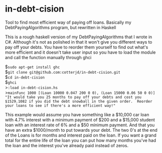 # in-debt-cision
Tool to find most efficient way of paying off loans. Basically my DebtPayingAlgorithms program, but rewritten in Haskell

This is a rough haskell version of my DebtPayingAlgorithms that I wrote in C#.
Although it's not as polished in that it won't give you different ways to pay off your debts. 
You have to reorder them yourself to find out what's more efficient and 
it doesn't take user input so you have to load the module and call the function manually through ghci


&#36;`sudo apt-get install ghc`<br>
&#36;`git clone git@github.com:cotterjd/in-debt-cision.git`<br>
&#36;`cd in-debt-cision`<br>
&#36;`ghci`<br>
&gt;`:load in-debt-cision.hs`<br>
&gt;`mainFunc 1000 [(Loan 10000 0.047 200 0 0), (Loan 15000 0.06 50 0 0)]`<br>
`"It would take you 25 months to pay off your debts and cost you $1529.1082 if you did the debt snowball in the given order. 
Reorder your loans to see if there's a more efficient way!"`

This example would assume you have something like a $10,000 car loan with 4.7% interest with a minimum payment of $200 
and a $15,000 student loan with an interest rate of 6% and a $50 minimum payment. 
And that you have an extra $1000/month to put towards your debt. 
The two 0's at the end of the Loans is for months and interest paid on the loan. If you want a grand total for the entire life of the loan you can put how many months you've had the loan and the interest you've already paid instead of zeros. 
